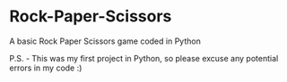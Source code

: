 # Rock-Paper-Scissors
A basic Rock Paper Scissors game coded in Python

P.S. - This was my first project in Python, so please excuse any potential errors in my code :)
